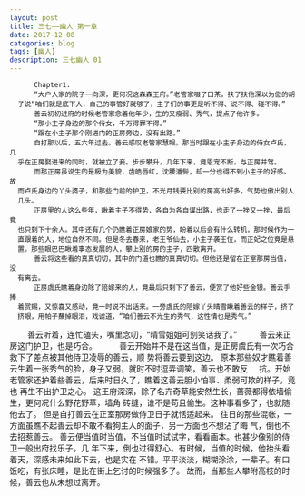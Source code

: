 ```yaml
---
layout: post
title: 三七——幽人 第一章
date: 2017-12-08
categories: blog
tags: [幽人]
description: 三七幽人 01
---
```



          Chapter1.
          “大户人家的院子一向深，更何况这森森王府。”老管家啜了口茶，扶了扶他深以为傲的胡
      子说“咱们就是底下人，自己的事管好就够了，主子们的事更是听不得、说不得、碰不得。”
          善云初初进府的时候老管家念着他年少，生的又瘦弱、秀气，提点了他许多。
          “那小主子身边的那个侍女，千万得罪不得。”
          “跟在小主子那个刚进门的正房旁边，没有出路。”
          自打那以后，五六年过去。善云感叹老管家慧眼。那当时跟在小主子身边的侍女卢氏，几
      乎在正房娶进来的同时，就被立了妾。步步攀升，几年下来，竟恩宠不断，与正房并驾。
          而那正房虽说生的是极为美貌，齿皓唇红，沈腰潘鬓，却一分也得不到小主子的好感。故
      而卢氏身边的丫头婆子，和那些门前的护卫，不光月钱要比别的房高出好多，气势也傲出别人
      几头。
          正房里的人这么些年，瞅着主子不得势，各自为各自谋出路，也走了一挫又一挫，最后竟
      也只剩下十余人。其中还有几个仍瞧着正房娘家的势，盼着以后会有什么转机，那时候作为一
      直跟着的人，地位自然不同。但是冬去春来，老王爷仙去，小主子袭王位，而正妃之位竟是悬
      置。那些眼巴巴瞅着事态发展的人，攀上别的房的主子，四散离开。
          善云将这些看的真真切切，其中的门道也瞧的真真切切。但他还是留在正室那房当值，没
      有离去。
          正房虞氏瞧着身边除了陪嫁来的人，竟最后只剩下了善云，便赏了他好些金银。善云手捧
      着赏赐，又惊喜又感动，竟一时说不出话来。一旁虞氏的陪嫁丫头晴雪瞅着善云的样子，挤了
      挤眼，用帕子蘸掉眼泪，戏谑道，“咱们善云不光生的秀气，这性情也是秀气。”
        
          善云听着，连忙磕头，嘴里念叨，“晴雪姐姐可别笑话我了。”
          善云来正房这门护卫，也是巧合。
          善云开始并不是在这当值，是正房虞氏有一次巧合救下了差点被其他侍卫凌辱的善云，顺
      势将善云要到这边。
          原本那些奴才瞧着善云生着一张秀气的脸，身子又弱，就时不时逗弄调笑，善云也不敢反
      抗。开始老管家还护着些善云，后来时日久了，瞧着这善云胆小怕事、柔弱可欺的样子，竟也
      再生不出护卫之心。
          这王府深深，除了名卉奇草能安然生长，蔷薇都得依墙偷生，更何况什么野花野草，墙角
      砖缝，谁不是苟且偷生。这种事看多了，也就随他去了。
          但是自打善云在正室那房做侍卫日子就恬适起来。
          往日的那些混帐，一方面虽瞧不起善云却不敢不看狗主人的面子，另一方面也不想沾了晦
      气，倒也不去招惹善云。
          善云便当值时当值，不当值时试试字，看看画本。也甚少像别的侍卫一般出府找乐子。几
      年下来，倒也过得舒心。有时候，当值的时候，他抬头看着天，深感未来如此下去，也是实在
      不错。平平淡淡，糊糊涂涂，一辈子。有口饭吃，有张床睡，是比在街上乞讨的时候强多了。
          故而，当那些人攀附高枝的时候，善云也从未想过离开。
  
    
